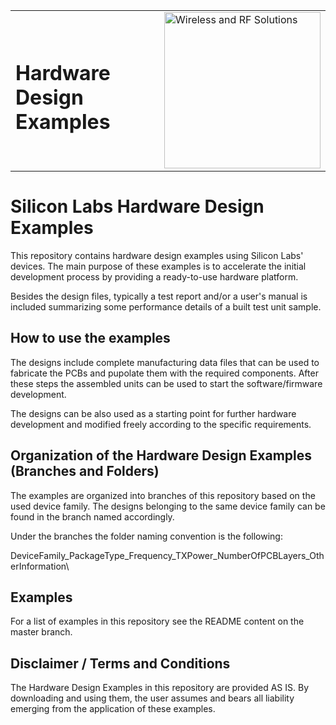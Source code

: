 <table border="0">
  <tr>
    <td align="left" valign="middle">
    <h1>Hardware Design Examples</h1>
  </td>
  <td align="left" valign="middle">
    <a href="https://www.silabs.com/wireless">
      <img src="http://pages.silabs.com/rs/634-SLU-379/images/WGX-transparent.png"  title="Wireless and RF Solutions" alt="Wireless and RF Solutions" width="250"/>
    </a>
  </td>
  </tr>
</table>

# Silicon Labs Hardware Design Examples #

This repository contains hardware design examples using Silicon Labs' devices. The main purpose of these examples is to accelerate the initial development process by providing a ready-to-use hardware platform.

Besides the design files, typically a test report and/or a user's manual is included summarizing some performance details of a built test unit sample.

## How to use the examples ##
The designs include complete manufacturing data files that can be used to fabricate the PCBs and pupolate them with the required components. After these steps the assembled units can be used to start the software/firmware development.

The designs can be also used as a starting point for further hardware development and modified freely according to the specific requirements.

## Organization of the Hardware Design Examples (Branches and Folders) ##
The examples are organized into branches of this repository based on the used device family. The designs belonging to the same device family can be found in the branch named accordingly.

Under the branches the folder naming convention is the following:

DeviceFamily_PackageType_Frequency_TXPower_NumberOfPCBLayers_OtherInformation\


## Examples ##

For a list of examples in this repository see the README content on the master branch.


## Disclaimer / Terms and Conditions ##

The Hardware Design Examples in this repository are provided AS IS. By downloading and using them, the user assumes and bears all liability emerging from the application of these examples.
